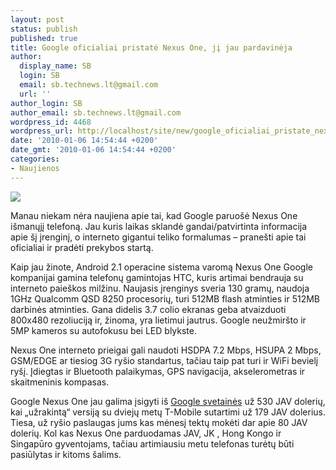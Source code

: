 ```yaml
---
layout: post
status: publish
published: true
title: Google oficialiai pristatė Nexus One, jį jau pardavinėja
author:
  display_name: SB
  login: SB
  email: sb.technews.lt@gmail.com
  url: ''
author_login: SB
author_email: sb.technews.lt@gmail.com
wordpress_id: 4468
wordpress_url: http://localhost/site/new/google_oficialiai_pristate_nexus_one_ji_jau_pardavineja/
date: '2010-01-06 14:54:44 +0200'
date_gmt: '2010-01-06 14:54:44 +0200'
categories:
- Naujienos
---
```

<div class="imgright"><img src="http://www.part.lt/img/0fffa3fa93bfbc6942df9e2966ef86fd35.jpg"  /></div>
<p>Manau niekam nėra naujiena apie tai, kad Google paruošė Nexus One išmanųjį telefoną. Jau kuris laikas sklandė gandai/patvirtinta informacija apie šį įrenginį, o interneto gigantui teliko formalumas – pranešti apie tai oficialiai ir pradėti prekybos startą.</p>
<p>Kaip jau žinote, Android 2.1 operacine sistema varomą Nexus One Google kompanijai gamina telefonų gamintojas HTC, kuris artimai bendrauja su interneto paieškos milžinu. Naujasis įrenginys sveria 130 gramų, naudoja 1GHz Qualcomm QSD 8250 procesorių, turi 512MB flash atminties ir 512MB darbinės atminties. Gana didelis 3.7 colio ekranas geba atvaizduoti 800x480 rezoliuciją ir, žinoma, yra lietimui jautrus. Google neužmiršto ir 5MP kameros su autofokusu bei LED blykste.</p>
<p>Nexus One interneto prieigai gali naudoti HSDPA 7.2 Mbps, HSUPA 2 Mbps, GSM/EDGE ar tiesiog 3G ryšio standartus, tačiau taip pat turi ir WiFi bevielį ryšį. Įdiegtas ir Bluetooth palaikymas, GPS navigacija, akselerometras ir skaitmeninis kompasas.</p>
<p>Google Nexus One jau galima įsigyti iš <a class="ns" href="http://www.google.com/phone/">Google svetainės</a> už 530 JAV dolerių, kai „užrakintą“ versiją su dviejų metų T-Mobile sutartimi už 179 JAV dolerius. Tiesa, už ryšio paslaugas jums kas mėnesį tektų mokėti dar apie 80 JAV dolerių. Kol kas Nexus One parduodamas JAV, JK , Hong Kongo ir Singapūro gyventojams, tačiau artimiausiu metu telefonas turėtų būti pasiūlytas ir kitoms šalims.<br /></p>
